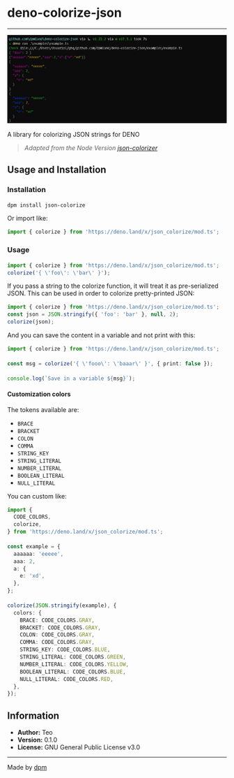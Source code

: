 # deno-colorize-json

---

![](./docs/image.JPG)

A library for colorizing JSON strings for DENO

> _Adapted from the Node Version
> [json-colorizer](https://github.com/joeattardi/json-colorizer)_

## Usage and Installation

### Installation

`dpm install json-colorize`

Or import like:

```ts
import { colorize } from 'https://deno.land/x/json_colorize/mod.ts';
```

### Usage

```ts
import { colorize } from 'https://deno.land/x/json_colorize/mod.ts';
colorize('{ \'foo\': \'bar\' }');
```

If you pass a string to the colorize function, it will treat it as
pre-serialized JSON. This can be used in order to colorize pretty-printed JSON:

```ts
import { colorize } from 'https://deno.land/x/json_colorize/mod.ts';
const json = JSON.stringify({ 'foo': 'bar' }, null, 2);
colorize(json);
```

And you can save the content in a variable and not print with this:

```ts
import { colorize } from 'https://deno.land/x/json_colorize/mod.ts';

const msg = colorize('{ \'fooo\': \'baaar\' }', { print: false });

console.log(`Save in a variable ${msg}`);
```

#### Customization colors

The tokens available are:

- `BRACE`
- `BRACKET`
- `COLON`
- `COMMA`
- `STRING_KEY`
- `STRING_LITERAL`
- `NUMBER_LITERAL`
- `BOOLEAN_LITERAL`
- `NULL_LITERAL`

You can custom like:

```ts
import {
  CODE_COLORS,
  colorize,
} from 'https://deno.land/x/json_colorize/mod.ts';

const example = {
  aaaaaa: 'eeeee',
  aaa: 2,
  a: {
    e: 'xd',
  },
};

colorize(JSON.stringify(example), {
  colors: {
    BRACE: CODE_COLORS.GRAY,
    BRACKET: CODE_COLORS.GRAY,
    COLON: CODE_COLORS.GRAY,
    COMMA: CODE_COLORS.GRAY,
    STRING_KEY: CODE_COLORS.BLUE,
    STRING_LITERAL: CODE_COLORS.GREEN,
    NUMBER_LITERAL: CODE_COLORS.YELLOW,
    BOOLEAN_LITERAL: CODE_COLORS.BLUE,
    NULL_LITERAL: CODE_COLORS.RED,
  },
});
```

## Information

- **Author:** Teo
- **Version:** 0.1.0
- **License:** GNU General Public License v3.0

---

Made by [dpm](https://github.com/dpmland/dpm)
